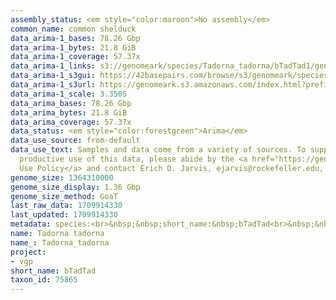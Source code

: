 ```yaml
---
assembly_status: <em style="color:maroon">No assembly</em>
common_name: common shelduck
data_arima-1_bases: 78.26 Gbp
data_arima-1_bytes: 21.8 GiB
data_arima-1_coverage: 57.37x
data_arima-1_links: s3://genomeark/species/Tadorna_tadorna/bTadTad1/genomic_data/arima/<br>
data_arima-1_s3gui: https://42basepairs.com/browse/s3/genomeark/species/Tadorna_tadorna/bTadTad1/genomic_data/arima/
data_arima-1_s3url: https://genomeark.s3.amazonaws.com/index.html?prefix=species/Tadorna_tadorna/bTadTad1/genomic_data/arima/
data_arima-1_scale: 3.3505
data_arima_bases: 78.26 Gbp
data_arima_bytes: 21.8 GiB
data_arima_coverage: 57.37x
data_status: <em style="color:forestgreen">Arima</em>
data_use_source: from-default
data_use_text: Samples and data come from a variety of sources. To support fair and
  productive use of this data, please abide by the <a href="https://genome10k.soe.ucsc.edu/data-use-policies/">Data
  Use Policy</a> and contact Erich D. Jarvis, ejarvis@rockefeller.edu, with any questions.
genome_size: 1364310000
genome_size_display: 1.36 Gbp
genome_size_method: GoaT
last_raw_data: 1709914330
last_updated: 1709914330
metadata: species:<br>&nbsp;&nbsp;short_name:&nbsp;bTadTad<br>&nbsp;&nbsp;name:&nbsp;Tadorna&nbsp;tadorna<br>&nbsp;&nbsp;taxon_id:&nbsp;75865<br>&nbsp;&nbsp;common_name:&nbsp;common&nbsp;shelduck<br>&nbsp;&nbsp;order:<br>&nbsp;&nbsp;&nbsp;&nbsp;name:&nbsp;Anseriformes<br>&nbsp;&nbsp;family:<br>&nbsp;&nbsp;&nbsp;&nbsp;name:&nbsp;Anatidae<br>&nbsp;&nbsp;individuals:<br>&nbsp;&nbsp;&nbsp;&nbsp;-&nbsp;short_name:&nbsp;bTadTad1<br>&nbsp;&nbsp;&nbsp;&nbsp;&nbsp;&nbsp;biosample_id:&nbsp;SAMEA113398967<br>&nbsp;&nbsp;&nbsp;&nbsp;&nbsp;&nbsp;sex:&nbsp;male<br>&nbsp;&nbsp;genome_size:&nbsp;1364310000<br>&nbsp;&nbsp;genome_size_method:&nbsp;GoaT<br>&nbsp;&nbsp;project:&nbsp;[&nbsp;vgp&nbsp;]<br>
name: Tadorna tadorna
name_: Tadorna_tadorna
project:
- vgp
short_name: bTadTad
taxon_id: 75865
---
```

